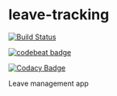 # leave-tracking
[![Build Status](https://travis-ci.org/web-innovate/leave-tracking.svg?branch=master)](https://travis-ci.org/web-innovate/leave-tracking)

[![codebeat badge](https://codebeat.co/badges/662870de-3e7f-43ea-81d1-e3ec1f1650bf)](https://codebeat.co/projects/github-com-web-innovate-leave-tracking-master)

[![Codacy Badge](https://api.codacy.com/project/badge/Grade/8b913d2efbf547e6b7b1a18744198488)](https://www.codacy.com/app/bogdan-livadariu/leave-tracking?utm_source=github.com&amp;utm_medium=referral&amp;utm_content=web-innovate/leave-tracking&amp;utm_campaign=Badge_Grade)

Leave management app 
